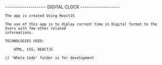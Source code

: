 --------------------- DIGITAL CLOCK --------------------

    The app is created Using ReactJS

    The use of this app is to diplay current time in Digital format to the Users with few other related 
    informations.

    TECHNOLOGIES USED: 
    
        HTML, CSS, REACTJS

    // 'Whole Code' folder is for development
